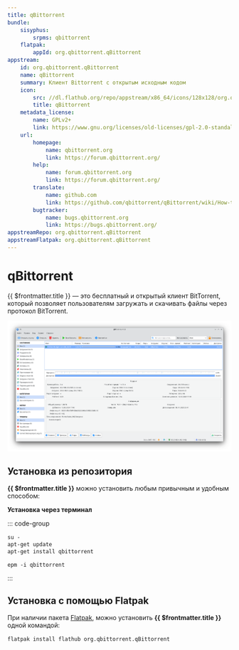 ```yaml
---
title: qBittorrent
bundle: 
    sisyphus:
        srpms: qbittorrent
    flatpak:
        appId: org.qbittorrent.qBittorrent
appstream: 
    id: org.qbittorrent.qBittorrent
    name: qBittorrent
    summary: Клиент Bittorrent с открытым исходным кодом
    icon: 
        src: //dl.flathub.org/repo/appstream/x86_64/icons/128x128/org.qbittorrent.qBittorrent.png
        title: qBittorrent
    metadata_license: 
        name: GPLv2+
        link: https://www.gnu.org/licenses/old-licenses/gpl-2.0-standalone.html
    url:
        homepage: 
            name: qbittorrent.org
            link: https://forum.qbittorrent.org/
        help:
            name: forum.qbittorrent.org
            link: https://forum.qbittorrent.org/
        translate: 
            name: github.com
            link: https://github.com/qbittorrent/qBittorrent/wiki/How-to-translate-qBittorrent
        bugtracker:
            name: bugs.qbittorrent.org
            link: https://bugs.qbittorrent.org/
appstreamRepo: org.qbittorrent.qBittorrent
appstreamFlatpak: org.qbittorrent.qBittorrent
---
```


# qBittorrent

{{ $frontmatter.title }} — это бесплатный и открытый клиент BitTorrent, который позволяет пользователям загружать и скачивать файлы через протокол BitTorrent.

![Скриншот программы](./img/screenshot.png)

## Установка из репозитория 

**{{ $frontmatter.title }}** можно установить любым привычным и удобным способом:

<!--@include: /parts/install/software-repo.md-->

**Установка через терминал**

::: code-group

```shell[apt-get]
su -
apt-get update
apt-get install qbittorrent
```
```shell[epm]
epm -i qbittorrent
```
:::

## Установка с помощью Flatpak

При наличии пакета [Flatpak](/package-manager/flatpak/), можно установить **{{ $frontmatter.title }}** одной командой:
```shell
flatpak install flathub org.qbittorrent.qBittorrent
```

<!--@include: /parts/install/software-flatpak.md-->